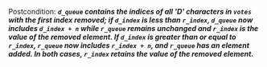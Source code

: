 Postcondition: ***`d_queue` contains the indices of all 'D' characters in `votes` with the first index removed; if `d_index` is less than `r_index`, `d_queue` now includes `d_index + n` while `r_queue` remains unchanged and `r_index` is the value of the removed element. If `d_index` is greater than or equal to `r_index`, `r_queue` now includes `r_index + n`, and `r_queue` has an element added. In both cases, `r_index` retains the value of the removed element.***